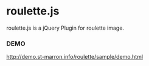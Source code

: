 roulette.js
===========

roulette.js is a jQuery Plugin for roulette image.

### DEMO

http://demo.st-marron.info/roulette/sample/demo.html
